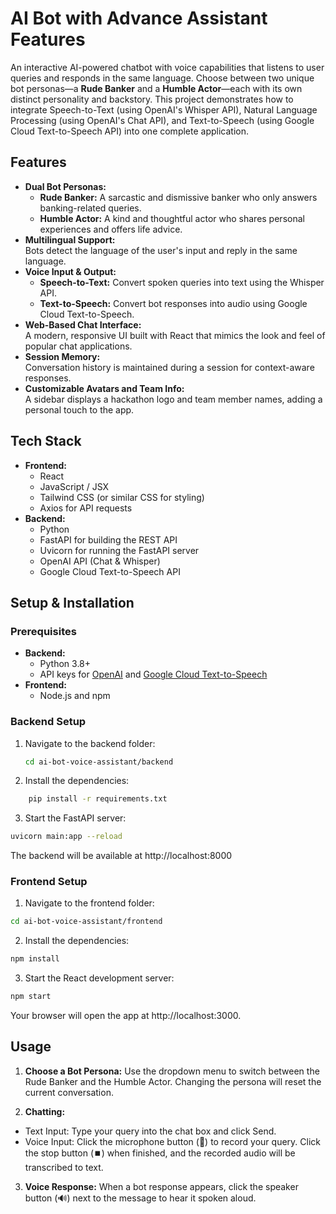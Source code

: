 # AI Bot with Advance Assistant Features

An interactive AI-powered chatbot with voice capabilities that listens to user queries and responds in the same language. Choose between two unique bot personas—a **Rude Banker** and a **Humble Actor**—each with its own distinct personality and backstory. This project demonstrates how to integrate Speech-to-Text (using OpenAI's Whisper API), Natural Language Processing (using OpenAI's Chat API), and Text-to-Speech (using Google Cloud Text-to-Speech API) into one complete application.

## Features

- **Dual Bot Personas:**  
  - **Rude Banker:** A sarcastic and dismissive banker who only answers banking-related queries.
  - **Humble Actor:** A kind and thoughtful actor who shares personal experiences and offers life advice.
- **Multilingual Support:**  
  Bots detect the language of the user's input and reply in the same language.
- **Voice Input & Output:**  
  - **Speech-to-Text:** Convert spoken queries into text using the Whisper API.
  - **Text-to-Speech:** Convert bot responses into audio using Google Cloud Text-to-Speech.
- **Web-Based Chat Interface:**  
  A modern, responsive UI built with React that mimics the look and feel of popular chat applications.
- **Session Memory:**  
  Conversation history is maintained during a session for context-aware responses.
- **Customizable Avatars and Team Info:**  
  A sidebar displays a hackathon logo and team member names, adding a personal touch to the app.

## Tech Stack

- **Frontend:**  
  - React
  - JavaScript / JSX
  - Tailwind CSS (or similar CSS for styling)
  - Axios for API requests
- **Backend:**  
  - Python
  - FastAPI for building the REST API
  - Uvicorn for running the FastAPI server
  - OpenAI API (Chat & Whisper)
  - Google Cloud Text-to-Speech API


## Setup & Installation

### Prerequisites

- **Backend:**
  - Python 3.8+
  - API keys for [OpenAI](https://openai.com/) and [Google Cloud Text-to-Speech](https://cloud.google.com/text-to-speech)
- **Frontend:**
  - Node.js and npm

### Backend Setup

1. Navigate to the backend folder:
   ```bash
   cd ai-bot-voice-assistant/backend

2. Install the dependencies:
```bash
    pip install -r requirements.txt
```
3. Start the FastAPI server:
```bash
uvicorn main:app --reload
```
The backend will be available at http://localhost:8000

### Frontend Setup
1. Navigate to the frontend folder:
```bash
cd ai-bot-voice-assistant/frontend
```
2. Install the dependencies:
```bash
npm install
```
3. Start the React development server:
```bash
npm start
```
Your browser will open the app at http://localhost:3000.

## Usage
1. **Choose a Bot Persona:**
Use the dropdown menu to switch between the Rude Banker and the Humble Actor. Changing the persona will reset the current conversation.

2. **Chatting:**
 - Text Input: Type your query into the chat box and click Send.
 - Voice Input: Click the microphone button (🎤) to record your query. Click the stop button (⏹️) when finished, and the recorded audio will be transcribed to text.
   
3. **Voice Response:**
When a bot response appears, click the speaker button (🔊) next to the message to hear it spoken aloud.
